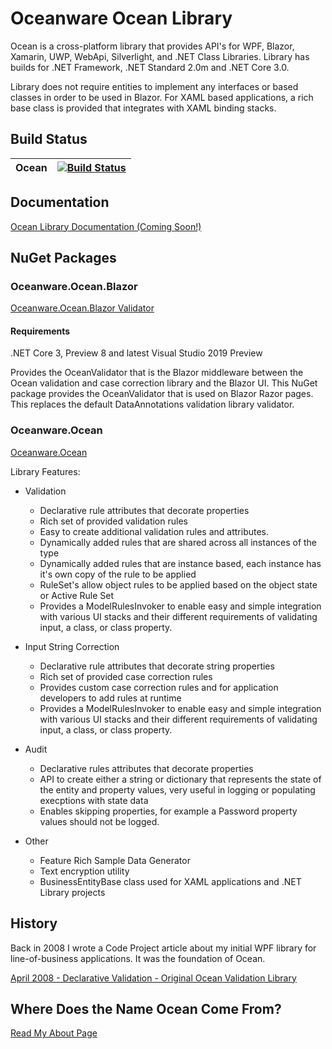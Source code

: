 # Oceanware Ocean Library
Ocean is a cross-platform library that provides API's for WPF, Blazor, Xamarin, UWP, WebApi, Silverlight, and .NET Class Libraries.
Library has builds for .NET Framework, .NET Standard 2.0m and .NET Core 3.0.

Library does not require entities to implement any interfaces or based classes in order to be used in Blazor.
For XAML based applications, a rich base class is provided that integrates with XAML binding stacks.

## Build Status
|Ocean|[![Build Status](https://dev.azure.com/re-booting/Oceanware.Ocean/_apis/build/status/OceanLibrary.Ocean?branchName=master)](https://dev.azure.com/re-booting/Oceanware.Ocean/_build/latest?definitionId=2&branchName=master) |
|---|---|

## Documentation
[Ocean Library Documentation (Coming Soon!)]()

## NuGet Packages
### Oceanware.Ocean.Blazor
[Oceanware.Ocean.Blazor Validator](https://www.nuget.org/packages/Oceanware.Ocean.Blazor/1.0.0)

#### Requirements
.NET Core 3, Preview 8 and latest Visual Studio 2019 Preview

Provides the OceanValidator that is the Blazor middleware between the Ocean validation and case correction library and the Blazor UI.
This NuGet package provides the OceanValidator that is used on Blazor Razor pages. This replaces the default
DataAnnotations validation library validator.

### Oceanware.Ocean
[Oceanware.Ocean](https://www.nuget.org/packages/Oceanware.Ocean/1.0.0)

Library Features:

- Validation
  - Declarative rule attributes that decorate properties
  - Rich set of provided validation rules
  - Easy to create additional validation rules and attributes.
  - Dynamically added rules that are shared across all instances of the type
  - Dynamically added rules that are instance based, each instance has it's own copy of the rule to be applied
  - RuleSet's allow object rules to be applied based on the object state or Active Rule Set
  - Provides a ModelRulesInvoker to enable easy and simple integration with various UI stacks and their different requirements of validating input, a class, or class property.
 
- Input String Correction
  - Declarative rule attributes that decorate string properties
  - Rich set of provided case correction rules
  - Provides custom case correction rules and for application developers to add rules at runtime
  - Provides a ModelRulesInvoker to enable easy and simple integration with various UI stacks and their different requirements of validating input, a class, or class property.

- Audit
  - Declarative rules attributes that decorate properties
  - API to create either a string or dictionary that represents the state of the entity and property values, very useful in logging or populating execptions with state data
  - Enables skipping properties, for example a Password property values should not be logged.
  
- Other
  - Feature Rich Sample Data Generator
  - Text encryption utility
  - BusinessEntityBase class used for XAML applications and .NET Library projects

## History
Back in 2008 I wrote a Code Project article about my initial WPF library for line-of-business applications. 
It was the foundation of Ocean. 

[April 2008 - Declarative Validation - Original Ocean Validation Library](https://www.codeproject.com/Articles/24823/WPF-Business-Application-Series-Part-3-of-n-Busine)

## Where Does the Name Ocean Come From?

[Read My About Page](https://oceanware.wordpress.com/about/)
